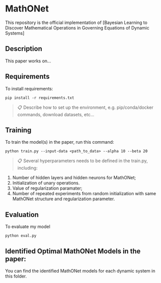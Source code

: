 # MathONet

This repository is the official implementation of [Bayesian Learning to Discover Mathematical Operations in Governing Equations of Dynamic Systems]

## Description

This paper works on...

## Requirements

To install requirements:

```setup
pip install -r requirements.txt
```

>📋  Describe how to set up the environment, e.g. pip/conda/docker commands, download datasets, etc...

## Training

To train the model(s) in the paper, run this command:

```train
python train.py --input-data <path_to_data> --alpha 10 --beta 20
```

>📋  Several hyperparameters needs to be defined in the train.py, including: 
1. Number of hidden layers and hidden neurons for MathONet; 
2. Initialization of unary operations.
3. Value of regularization paramater;  
4. Number of repeated experiments from random initialization with same MathONet structure and regularization parameter. 

## Evaluation

To evaluate my model

```eval
python eval.py
```

## Identified Optimal MathONet Models in the paper:
You can find the identified MathONet models for each dynamic system in this folder. 
